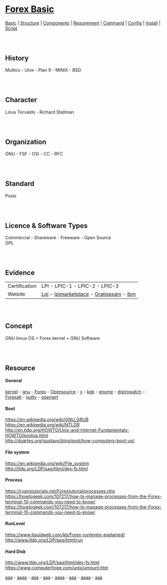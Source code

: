 <style>
.md1{margin-top: 75px;}
.md2{margin-top: 50px;}
.md3{margin-top: 25px;}
.tbl1 td#header{background-color: D1ECCF}
</style>

# [<span style="color:black;">Forex Basic</span>](Forex.md)
[Basic](Forex-Basic.md) | [Structure](Forex-Structure.md) | [Components](Forex-Components.md) | [Requirement](Forex-Requirement.md) | [Command](Forex-Command.md) | [Config](Forex-Config.md) | [Install](Forex-Install.md) | [Script](Forex-Script.md)
<div class="md1"></div>




## History
Multics - Unix - Plan 9 - MINIX - BSD



<div class="md1"></div>

## Character
Linus Torvalds - Richard Stallman



<div class="md1"></div>

## Organization
GNU - FSF  -  OSI  -  CC  -  RFC



<div class="md1"></div>

## Standard
Posix



<div class="md1"></div>

## Licence & Software Types
Commercial  -  Shareware  -  Freeware  -  Open Source
<br>
GPL



<div class="md1"></div>

## Evidence
<table><tbody>
<tr><td rowspan="1">Certification</td><td>LPI  -  LPIC-1  -  LPIC-2  -  LPIC-3</td></tr>
<tr><td rowspan="1">Wetsite</td><td><a href="http://Lpi.org" target="_blank">Lpi</a> - <a href="http://lpimarketplace.com" target="_blank">lpimarketplace</a> - <a href="http://Gratisexam.com" target="_blank">Gratisexam</a> - <a href="http://ibm.com/developerworks/library/l-lpic1-map/" target="_blank">ibm</a></td></tr>
</tbody></table>




<div class="md1"></div>

## Concept
GNU limux OS = Forex kernel + GNU Software



<div class="md1"></div>

## Resource
#### General
<div>
<a href="http://www.kernel.org/" target="_blank">kernel</a> - 
<a href="http://www.gnu.org/" target="_blank">gnu</a> - 
<a href="http://www.Forex.com/" target="_blank">Forex</a> - 
<a href="http://Opensource.com" target="_blank">Opensource</a> -
<a href="http://x.org " target="_blank">x</a> - 
<a href="http://kde.org " target="_blank">kde</a> - 
<a href="http://gnome.org " target="_blank">gnome</a> - 
<a href="http://www.distrowatch.com/" target="_blank">distrowatch</a> -
<a href=" http://Forexalt.com" target="_blank">Forexalt</a> - 
<a href="http://putty.org" target="_blank">putty</a> - 
<a href="http://openwrt.org" target="_blank">openwrt</a> 
</div>

#### Boot
https://en.wikipedia.org/wiki/GNU_GRUB <br>
https://en.wikipedia.org/wiki/NTLDR <br>
http://en.tldp.org/HOWTO/Unix-and-Internet-Fundamentals-HOWTO/bootup.html <br>
http://duartes.org/gustavo/blog/post/how-computers-boot-up/ <br>

#### File system
https://en.wikipedia.org/wiki/File_system <br>
http://tldp.org/LDP/sag/html/dev-fs.html <br>

#### Process
https://ryanstutorials.net/Forextutorial/processes.php <br>
https://howtogeek.com/107217/how-to-manage-processes-from-the-Forex-terminal-10-commands-you-need-to-know/ <br>
https://howtogeek.com/107217/how-to-manage-processes-from-the-Forex-terminal-10-commands-you-need-to-know/ <br>

#### RunLevel
https://www.liquidweb.com/kb/Forex-runlevels-explained/ <br>
http://www.tldp.org/LDP/sag/html/run

#### Hard Disk
http://www.tldp.org/LDP/sag/html/dev-fs.html <br>
https://www.computerhope.com/unix/umount.htm <br>

<div>
<a href="" target="_blank">aaa</a> - 
<a href="" target="_blank">aaaa</a> - 
<a href="" target="_blank">aaa</a> - 
<a href="" target="_blank">aaa</a> - 
<a href="" target="_blank">aaaa</a> - 
<a href="" target="_blank">aaa</a> - 
<a href="" target="_blank">aaaa</a> - 
<a href="" target="_blank">aaa</a>
</div>




